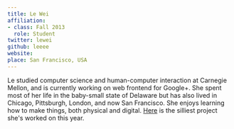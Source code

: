 ```yaml
---
title: Le Wei
affiliation:
- class: Fall 2013
  role: Student
twitter: lewei
github: leeee
website:
place: San Francisco, USA
---
```

Le studied computer science and human-computer interaction at Carnegie Mellon, and is currently working on web frontend for Google+. She spent most of her life in the baby-small state of Delaware but has also lived in Chicago, Pittsburgh, London, and now San Francisco. She enjoys learning how to make things, both physical and digital. [Here](http://www.buttgenerator.com/) is the silliest project she's worked on this year.
